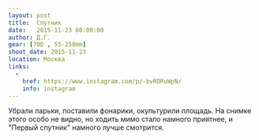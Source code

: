 ```yaml
---
layout: post
title:  Спутник
date:   2015-11-23 00:00:00
author: Д.Г.
gear: [70D , 55-250mm]
shoot_date: 2015-11-23
location: Москва
links:
  -
    href: https://www.instagram.com/p/-bvRDRuWpN/
    info: instagram
---
```


Убрали ларьки, поставили фонарики, окультурили площадь. На снимке этого особо не видно, но ходить мимо стало намного приятнее, и "Первый спутник" намного лучше смотрится.
